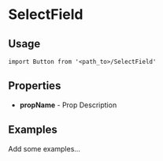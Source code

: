 # SelectField

## Usage

```
import Button from '<path_to>/SelectField'
```

## Properties

- **propName** - Prop Description

## Examples

Add some examples...
